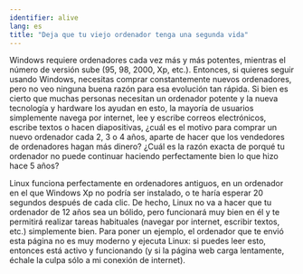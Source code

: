 ```yaml
---
identifier: alive
lang: es
title: "Deja que tu viejo ordenador tenga una segunda vida"
---
```


Windows requiere ordenadores cada vez más y más potentes, mientras el número de versión sube (95, 98, 2000, Xp, etc.). Entonces, si quieres seguir usando Windows, necesitas comprar constantemente nuevos ordenadores, pero no veo ninguna buena razón para esa evolución tan rápida. Si bien es cierto que muchas personas necesitan un ordenador potente y la nueva tecnología y hardware los ayudan en esto, la mayoría de usuarios simplemente navega por internet, lee y escribe correos electrónicos, escribe textos o hacen diapositivas, ¿cuál es el motivo para comprar un nuevo ordenador cada 2, 3 o 4 años, aparte de hacer que los vendedores de ordenadores hagan más dinero? ¿Cuál es la razón exacta de porqué tu ordenador no puede continuar haciendo  perfectamente bien lo que hizo hace 5 años?

Linux funciona perfectamente en ordenadores antiguos, en un ordenador en el que Windows Xp no podría ser instalado, o te haría esperar 20 segundos después de cada clic. De hecho, Linux no va a hacer que tu ordenador de 12 años sea un bólido, pero funcionará muy bien en él y te permitirá realizar tareas habituales (navegar por internet, escribir textos, etc.) simplemente bien. Para poner un ejemplo, el ordenador que te envió esta página no es muy moderno y ejecuta Linux: si puedes leer esto, entonces está activo y funcionando (y si la página web carga lentamente, échale la culpa sólo a mi conexión de internet).





